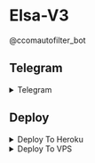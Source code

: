 # Elsa-V3
@ccomautofilter_bot
<br>


## Telegram

<details><summary>Telegram</summary>
<p>
<br>
<a href="https://t.me/cinemala_com">Telegram</a>
</p>
</details>


## Deploy

<details><summary>Deploy To Heroku</summary>
<p>
<br>
<a href="https://telegram.org?template=https://github.com/Botowner/Elsa-V3">
  <img src="https://www.herokucdn.com/deploy/button.svg" alt="Deploy">
</a>
</p>
</details>

<details><summary>Deploy To VPS</summary>
<p>
<pre>
git clone https://github.com/Botowner/Elsa-V3
# Install Packages
pip3 install -U -r requirements.txt
Edit info.py with variables as given below then run bot
python3 bot.py
</pre>
</p>
</details>
